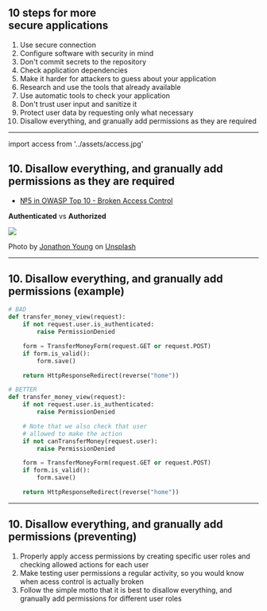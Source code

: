 <!-- classes: ten-steps -->

## 10 steps for more<br />secure applications

<ol>
    <li>Use secure connection</li>
    <li>Configure software with security in mind</li>
    <li>Don't commit secrets to the repository</li>
    <li>Check application dependencies</li>
    <li>Make it harder for attackers to guess about your application</li>
    <li>Research and use the tools that already available</li>
    <li>Use automatic tools to check your application</li>
    <li>Don't trust user input and sanitize it</li>
    <li>Protect user data by requesting only what necessary</li>
    <li className="active">Disallow everything, and granually add permissions as they are required</li>
</ol>

<!-- note
So we talked about sensitive data, and this topic is tightly coupled with next and maybe last step - access control. It is coupled in a
way that having a good access control allow you to leak less sensitive data, because you restricting who allowed to see and do what.
-->

---

<!-- sectionTitle: Access Control -->

import access from '../assets/access.jpg'

## 10. Disallow everything, and granually add permissions as they are required

- [№5 in OWASP Top 10 - Broken Access Control](https://owasp.org/www-project-top-ten/OWASP_Top_Ten_2017/Top_10-2017_A5-Broken_Access_Control)

**Authenticated** vs **Authorized**

<img src={access} className="slide-bottom content-center" />

<span>Photo by <a href="https://unsplash.com/@jyoung?utm_source=unsplash&amp;utm_medium=referral&amp;utm_content=creditCopyText">Jonathon Young</a> on <a href="https://unsplash.com/s/photos/gates?utm_source=unsplash&amp;utm_medium=referral&amp;utm_content=creditCopyText">Unsplash</a></span>


<!-- note

Sometimes we check that user is authenticated
(which means they have account in our system and logged in when doing some action),
but never checking that user authorized (which means that they allowed to do specific thing in our system).

What is so dangerous with that you would ask? It starting to be interesting when regular user can do
things that only admin users would ideally be allowed to do. It leads to data vandalism in the best case
scenario - when changing the main page content to contain offencive wording.
It also can result in stealing personal data and many more dangers.

Let's look at the code example
-->

---

## 10. Disallow everything, and granually add permissions (example)

```python
# BAD
def transfer_money_view(request):
    if not request.user.is_authenticated:
        raise PermissionDenied

    form = TransferMoneyForm(request.GET or request.POST)
    if form.is_valid():
        form.save()

    return HttpResponseRedirect(reverse("home"))

# BETTER
def transfer_money_view(request):
    if not request.user.is_authenticated:
        raise PermissionDenied

    # Note that we also check that user
    # allowed to make the action
    if not canTransferMoney(request.user):
        raise PermissionDenied

    form = TransferMoneyForm(request.GET or request.POST)
    if form.is_valid():
        form.save()

    return HttpResponseRedirect(reverse("home"))
```

<!-- note

Why the second example is better? Because there are multiple factors why
user might not be allowed to do a money transfer and we are checking for it.
User can be unverified, or have suspicious transfer history, or be inactive
in the system.

On the next slide I am mentioning some of the things that can be done to
make the system less broken with access control.
-->

---

## 10. Disallow everything, and granually add permissions (preventing)

1. Properly apply access permissions by creating specific user roles and checking allowed actions for each user
2. Make testing user permissions a regular activity, so you would know when acess control is actually broken
3. Follow the simple motto that it is best to disallow everything, and granually add permissions for different user roles

<!-- note

In short - use user roles, check allowed actions and test with different users, not only
superuser.

Ok, so we covered all 10 steps - woho! congratulations!
However there is one thing that is super important and kinda missing - because
without it, all other steps simply won't work.
-->